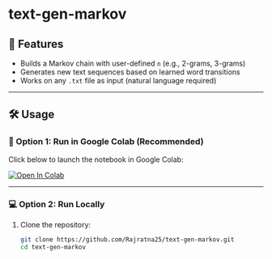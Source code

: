 # text-gen-markov

## 🚀 Features

- Builds a Markov chain with user-defined `n` (e.g., 2-grams, 3-grams)
- Generates new text sequences based on learned word transitions
- Works on any `.txt` file as input (natural language required)

---

## 🛠️ Usage

### 🔗 Option 1: Run in Google Colab (Recommended)

Click below to launch the notebook in Google Colab:

[![Open In Colab](https://colab.research.google.com/assets/colab-badge.svg)](https://colab.research.google.com/github/Rajratna25/text-gen-markov/blob/main/Text%20Generation%20with%20Markov%20Chains.ipynb)

---

### 💻 Option 2: Run Locally

1. Clone the repository:
   ```bash
   git clone https://github.com/Rajratna25/text-gen-markov.git
   cd text-gen-markov
